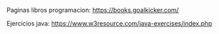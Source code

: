 Paginas libros programacion:
https://books.goalkicker.com/

Ejercicios java:
https://www.w3resource.com/java-exercises/index.php
